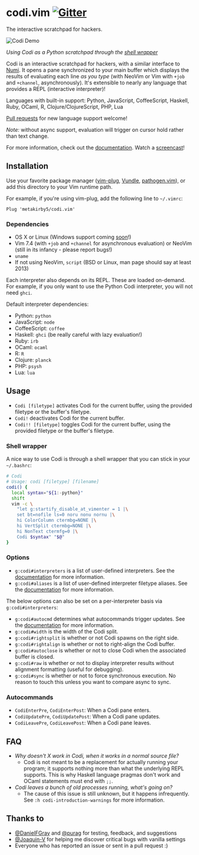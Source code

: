 # codi.vim [![Gitter](https://badges.gitter.im/codi-vim/Lobby.svg)](https://gitter.im/codi-vim/Lobby?utm_source=badge&utm_medium=badge&utm_campaign=pr-badge)

The interactive scratchpad for hackers.

![Codi Demo](https://ptpb.pw/TsaW.gif)

_Using Codi as a Python scratchpad through the
[shell wrapper](#shell-wrapper)_

Codi is an interactive scratchpad for hackers, with a similar interface to
[Numi](https://numi.io). It opens a pane synchronized to your main buffer
which displays the results of evaluating each line *as you type* (with NeoVim
or Vim with `+job` and `+channel`, asynchronously). It's extensible to nearly
any language that provides a REPL (interactive interpreter)!

Languages with built-in support:
Python, JavaScript, CoffeeScript, Haskell, Ruby, OCaml, R,
Clojure/ClojureScript, PHP, Lua

[Pull requests](https://github.com/metakirby5/codi.vim/pulls)
for new language support welcome!

*Note:* without async support, evaluation will trigger on cursor hold rather
than text change.

For more information, check out the [documentation](doc/codi.txt).
Watch a [screencast](https://ptpb.pw/t/~codi)!

## Installation

Use your favorite package manager
([vim-plug](https://github.com/junegunn/vim-plug),
[Vundle](https://github.com/VundleVim/Vundle.vim),
[pathogen.vim](https://github.com/tpope/vim-pathogen)),
or add this directory to your Vim runtime path.

For example, if you're using vim-plug, add the following line to `~/.vimrc`:

```
Plug 'metakirby5/codi.vim'
```

### Dependencies

- OS X or Linux (Windows support coming
  [soon](https://github.com/metakirby5/codi.vim/issues/14)!)
- Vim 7.4 (with `+job` and `+channel` for asynchronous evaluation) or
  NeoVim (still in its infancy - please report bugs!)
- `uname`
- If not using NeoVim, `script` (BSD or Linux, man page should say at least
  2013)

Each interpreter also depends on its REPL. These are loaded on-demand. For
example, if you only want to use the Python Codi interpreter, you will not
need `ghci`.

Default interpreter dependencies:

  - Python:       `python`
  - JavaScript:   `node`
  - CoffeeScript: `coffee`
  - Haskell:      `ghci` (be really careful with lazy evaluation!)
  - Ruby:         `irb`
  - OCaml:        `ocaml`
  - R:            `R`
  - Clojure:      `planck`
  - PHP:          `psysh`
  - Lua:          `lua`

## Usage

- `Codi [filetype]` activates Codi for the current buffer, using the provided
  filetype or the buffer's filetype.
- `Codi!` deactivates Codi for the current buffer.
- `Codi!! [filetype]` toggles Codi for the current buffer, using the provided
  filetype or the buffer's filetype.

### Shell wrapper

A nice way to use Codi is through a shell wrapper that you can stick in your
`~/.bashrc`:

```sh
# Codi
# Usage: codi [filetype] [filename]
codi() {
  local syntax="${1:-python}"
  shift
  vim -c \
    "let g:startify_disable_at_vimenter = 1 |\
    set bt=nofile ls=0 noru nonu nornu |\
    hi ColorColumn ctermbg=NONE |\
    hi VertSplit ctermbg=NONE |\
    hi NonText ctermfg=0 |\
    Codi $syntax" "$@"
}
```

### Options

- `g:codi#interpreters` is a list of user-defined interpreters.
  See the [documentation](doc/codi.txt) for more information.
- `g:codi#aliases` is a list of user-defined interpreter filetype aliases.
  See the [documentation](doc/codi.txt) for more information.

The below options can also be set on a per-interpreter basis via
`g:codi#interpreters`:

- `g:codi#autocmd` determines what autocommands trigger updates.
  See the [documentation](doc/codi.txt) for more information.
- `g:codi#width` is the width of the Codi split.
- `g:codi#rightsplit` is whether or not Codi spawns on the right side.
- `g:codi#rightalign` is whether or not to right-align the Codi buffer.
- `g:codi#autoclose` is whether or not to close Codi when the associated
  buffer is closed.
- `g:codi#raw` is whether or not to display interpreter results without
  alignment formatting (useful for debugging).
- `g:codi#sync` is whether or not to force synchronous execution. No reason to
  touch this unless you want to compare async to sync.

### Autocommands

- `CodiEnterPre`, `CodiEnterPost`: When a Codi pane enters.
- `CodiUpdatePre`, `CodiUpdatePost`: When a Codi pane updates.
- `CodiLeavePre`, `CodiLeavePost`: When a Codi pane leaves.

## FAQ

- _Why doesn't X work in Codi, when it works in a normal source file?_
  - Codi is not meant to be a replacement for actually running your program;
    it supports nothing more than what the underlying REPL supports. This is
    why Haskell language pragmas don't work and OCaml statements must end with
    `;;`.
- _Codi leaves a bunch of old processes running, what's going on?_
  - The cause of this issue is still unknown, but it happens infrequently. See
    `:h codi-introduction-warnings` for more information.

## Thanks to

- [@DanielFGray](https://github.com/DanielFGray) and
  [@purag](https://github.com/purag) for testing, feedback, and suggestions
- [@Joaquin-V](https://github.com/Joaquin-V) for helping me discover critical
  bugs with vanilla settings
- Everyone who has reported an issue or sent in a pull request :)
